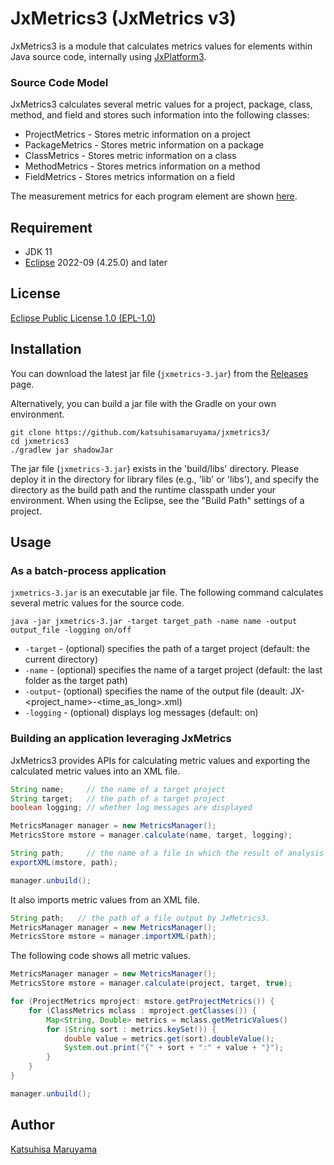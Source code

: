 # JxMetrics3 (JxMetrics v3)

JxMetrics3 is a module that calculates metrics values for elements within Java source code, 
internally using [JxPlatform3](https://github.com/katsuhisamaruyama/jxplatform3).

### Source Code Model 

JxMetrics3 calculates several metric values for a project, package, class, method, and field and stores such information into the following classes: 

* ProjectMetrics - Stores metric information on a project 
* PackageMetrics - Stores metric information on a package 
* ClassMetrics - Stores metric information on a class 
* MethodMetrics - Stores metrics information on a method 
* FieldMetrics - Stores metrics information on a field 

The measurement metrics for each program element are shown [here](<https://github.com/katsuhisamaruyama/jxmetrics/tree/master/org.jtool.jxmetrics/src/main/java/org/jtool/jxmetrics/measurement>).

## Requirement

* JDK 11 
* [Eclipse](https://www.eclipse.org/) 2022-09 (4.25.0) and later 

## License 

[Eclipse Public License 1.0 (EPL-1.0)](<https://opensource.org/licenses/eclipse-1.0.php>) 

## Installation

You can download the latest jar file (`jxmetrics-3.jar`) 
from the [Releases](https://github.com/katsuhisamaruyama/jxmetrics3/releases/latest) page.

Alternatively, you can build a jar file with the Gradle on your own environment. 

```
git clone https://github.com/katsuhisamaruyama/jxmetrics3/
cd jxmetrics3
./gradlew jar shadowJar
```
The jar file (`jxmetrics-3.jar`) exists in the 'build/libs' directory. 
Please deploy it in the directory for library files (e.g., 'lib' or 'libs'), 
and specify the directory as the build path and the runtime classpath under your environment.
When using the Eclipse, see the "Build Path" settings of a project.

## Usage

### As a batch-process application

`jxmetrics-3.jar` is an executable jar file.
The following command calculates several metric values for the source code.

```
java -jar jxmetrics-3.jar -target target_path -name name -output output_file -logging on/off
```
* `-target` - (optional) specifies the path of a target project (default: the current directory) 
* `-name` - (optional) specifies the name of a target project (default: the last folder as the target path)
* `-output`- (optional) specifies the name of the output file (deault: JX-<project_name>-<time_as_long>.xml)
* `-logging` - (optional) displays log messages (default: on)

### Building an application leveraging JxMetrics

JxMetrics3 provides APIs for calculating metric values and exporting the calculated metric values into an XML file. 

```java
String name;     // the name of a target project 
String target;   // the path of a target project 
boolean logging; // whether log messages are displayed 

MetricsManager manager = new MetricsManager();
MetricsStore mstore = manager.calculate(name, target, logging);

String path;     // the name of a file in which the result of analysis is written 
exportXML(mstore, path);

manager.unbuild();
```

It also imports metric values from an XML file.

```java
String path;   // the path of a file output by JxMetrics3. 
MetricsManager manager = new MetricsManager();
MetricsStore mstore = manager.importXML(path);
```

The following code shows all metric values. 

```java
MetricsManager manager = new MetricsManager();
MetricsStore mstore = manager.calculate(project, target, true);

for (ProjectMetrics mproject: mstore.getProjectMetrics()) {
    for (ClassMetrics mclass : mproject.getClasses()) {
        Map<String, Double> metrics = mclass.getMetricValues()
        for (String sort : metrics.keySet()) {
            double value = metrics.get(sort).doubleValue();
            System.out.print("{" + sort + ":" + value + "}");
        }
    }
}

manager.unbuild();
```

## Author

[Katsuhisa Maruyama](http://www.fse.cs.ritsumei.ac.jp/~maru/index.html)
